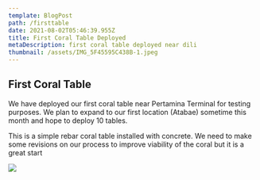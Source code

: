 ```yaml
---
template: BlogPost
path: /firsttable
date: 2021-08-02T05:46:39.955Z
title: First Coral Table Deployed
metaDescription: first coral table deployed near dili
thumbnail: /assets/IMG_5F45595C438B-1.jpeg
---
```

## First Coral Table

We have deployed our first coral table near Pertamina Terminal for testing purposes.  We plan to expand to our first location (Atabae) sometime this month and hope to deploy 10 tables.

This is a simple rebar coral table installed with concrete.  We need to make some revisions on our process to improve viability of the coral but it is a great start



![](/assets/IMG_3C6632CB9AB3-1.jpeg)
